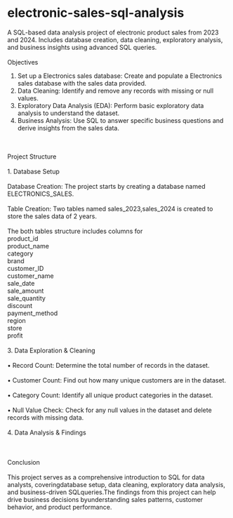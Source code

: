 # electronic-sales-sql-analysis
A SQL-based data analysis project of electronic product sales from 2023 and 2024. Includes database creation, data cleaning, exploratory analysis, and business insights using advanced SQL queries.
<br>
<br>
Objectives
<br>
1. Set up a Electronics sales database: Create and populate a Electronics sales database with the sales data provided.
2. Data Cleaning: Identify and remove any records with missing or null values.
3. Exploratory Data Analysis (EDA): Perform basic exploratory data analysis to understand the dataset.
4. Business Analysis: Use SQL to answer specific business questions and derive insights from the sales data.
<br>
<br>
Project Structure
<br>
<br>
1. Database Setup
<br>
<br>
Database Creation: The project starts by creating a database named ELECTRONICS_SALES.
<br>
<br>
Table Creation: Two tables named sales_2023,sales_2024 is created to store the sales data of 2 years.
<br>
<br>
The both tables structure includes columns for
<br>
product_id
<br>
product_name
<br>
category
<br>
brand
<br>
customer_ID
<br>
customer_name
<br>
sale_date
<br>
sale_amount
<br>
sale_quantity
<br>
discount
<br>
payment_method
<br>
region
<br>
store
<br>
profit
<br>
<br>
3. Data Exploration & Cleaning
<br>
<br>
• Record Count: Determine the total number of records in the dataset.
<br>
<br>
• Customer Count: Find out how many unique customers are in the dataset.
<br>
<br>
• Category Count: Identify all unique product categories in the dataset.
<br>
<br>
• Null Value Check: Check for any null values in the dataset and delete records with missing data.
<br>
<br>  
4. Data Analysis & Findings
<br>
<br>

<br>
<br>
Conclusion
<br>
<br>
This project serves as a comprehensive introduction to SQL for data analysts, coveringdatabase setup, data cleaning, exploratory data analysis, and business-driven SQLqueries.The findings from this project can help drive business decisions byunderstanding sales patterns, customer behavior, and product performance.




